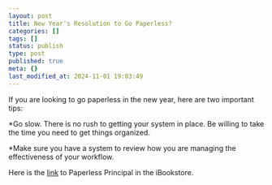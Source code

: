 ```yaml
---
layout: post
title: New Year's Resolution to Go Paperless?
categories: []
tags: []
status: publish
type: post
published: true
meta: {}
last_modified_at: 2024-11-01 19:03:49
---
```


If you are looking to go paperless in the new year, here are two important tips:


*Go slow. There is no rush to getting your system in place. Be willing to take the time you need to get things organized.


*Make sure you have a system to review how you are managing the effectiveness of your workflow.


Here is the 
[link](http://itunes.apple.com/us/book/paperless-principal/id558201943?mt=11) to Paperless Principal in the iBookstore.

